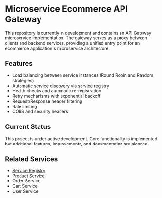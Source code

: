 # Microservice Ecommerce API Gateway
This repository is currently in development and contains an API Gateway microservice implementation. The gateway serves as a proxy between clients and backend services, providing a unified entry point for an ecommerce application's microservice architecture.

## Features
- Load balancing between service instances (Round Robin and Random strategies)
- Automatic service discovery via service registry
- Health checks and automatic re-registration
- Retry mechanisms with exponential backoff
- Request/Response header filtering
- Rate limiting
- CORS and security headers

## Current Status
This project is under active development. Core functionality is implemented but additional features, improvements, and documentation are planned.

## Related Services
- [Service Registry](https://github.com/jpal91/microservice-service-registry)
- Product Service
- Order Service
- Cart Service
- User Service
